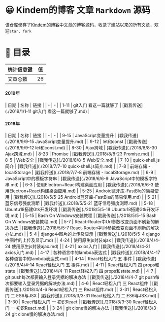 # 😀 Kindem的博客 文章 `Markdown` 源码
该仓库储存了[Kindem的博客](http://www.kindemh.cn/)中文章的博客源码，收录了建站以来的所有文章，欢迎`star`、`fork`

# 📇 目录
| 统计信息键 | 值 |
| - | - |
| 文章总数 | 26 |

#### 2019年

| 日期 | 名称 | 链接 |
| - | - |
| 1-11 | git入门 看这一篇就够了  | [戳我传送](./2019/1/1-11 git入门 看这一篇就够了.md) |

#### 2018年

| 日期 | 名称 | 链接 |
| - | - |
| 9-15 | JavaScript变量提升  | [戳我传送](./2018/9/9-15 JavaScript变量提升.md) |
| 9-12 | let和const  | [戳我传送](./2018/9/9-12 let和const.md) |
| 8-30 | Ajax跨域  | [戳我传送](./2018/8/8-30 Ajax跨域.md) |
| 8-23 | Promise  | [戳我传送](./2018/8/8-23 Promise.md) |
| 8-5 | Web安全  | [戳我传送](./2018/8/8-5 Web安全.md) |
| 7-10 | quick-shell.js简介  | [戳我传送](./2018/7/7-10 quick-shell.js简介.md) |
| 7-8 | 前端存储 - localStorage  | [戳我传送](./2018/7/7-8 前端存储 - localStorage.md) |
| 6-9 | JavaScript中的模板字符串  | [戳我传送](./2018/6/6-9 JavaScript中的模板字符串.md) |
| 6-3 | 使用Electron+React构建桌面应用  | [戳我传送](./2018/6/6-3 使用Electron+React构建桌面应用.md) |
| 5-25 | Android蓝牙库-FastBle的简易使用  | [戳我传送](./2018/5/5-25 Android蓝牙库-FastBle的简易使用.md) |
| 5-21 | 蓝牙信号强度测距  | [戳我传送](./2018/5/5-21 蓝牙信号强度测距.md) |
| 5-18 | Ubuntu18搭建Gtk开发环境  | [戳我传送](./2018/5/5-18 Ubuntu18搭建Gtk开发环境.md) |
| 5-15 | Bash On Windows安装教程  | [戳我传送](./2018/5/5-15 Bash On Windows安装教程.md) |
| 5-7 | React-Router中Url参数改变页面不刷新的解决办法  | [戳我传送](./2018/5/5-7 React-Router中Url参数改变页面不刷新的解决办法.md) |
| 5-4 | django中图片的上传及显示  | [戳我传送](./2018/5/5-4 django中图片的上传及显示.md) |
| 4-24 | 使用原生js封装ajax  | [戳我传送](./2018/4/4-24 使用原生js封装ajax.md) |
| 4-21 | axios入门  | [戳我传送](./2018/4/4-21 axios入门.md) |
| 4-17 | 各种语言中的lambda表达式  | [戳我传送](./2018/4/4-17 各种语言中的lambda表达式.md) |
| 4-14 | React轻松入门 五 事件  | [戳我传送](./2018/4/4-14 React轻松入门 五 事件.md) |
| 4-11 | React轻松入门 四 props和state  | [戳我传送](./2018/4/4-11 React轻松入门 四 props和state.md) |
| 4-7 | git push每次都要输入登录凭据的解决办法  | [戳我传送](./2018/4/4-7 git push每次都要输入登录凭据的解决办法.md) |
| 4-6 | React轻松入门 三 React组件  | [戳我传送](./2018/4/4-6 React轻松入门 三 React组件.md) |
| 3-31 | React轻松入门 二 ES6与JSX  | [戳我传送](./2018/3/3-31 React轻松入门 二 ES6与JSX.md) |
| 3-30 | React轻松入门 一 初识React  | [戳我传送](./2018/3/3-30 React轻松入门 一 初识React.md) |
| 3-24 | git clone慢的解决办法  | [戳我传送](./2018/3/3-24 git clone慢的解决办法.md) |



